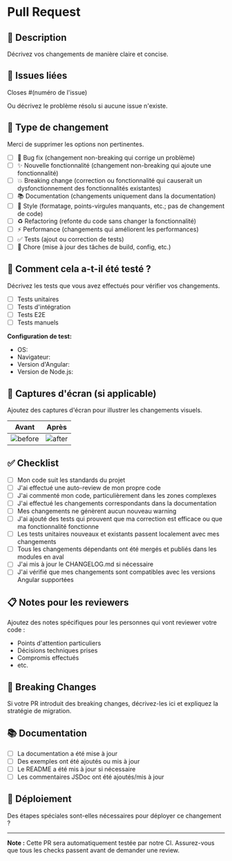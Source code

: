 # Pull Request

## 📝 Description

Décrivez vos changements de manière claire et concise.

## 🔗 Issues liées

Closes #(numéro de l'issue)

Ou décrivez le problème résolu si aucune issue n'existe.

## 🎯 Type de changement

Merci de supprimer les options non pertinentes.

- [ ] 🐛 Bug fix (changement non-breaking qui corrige un problème)
- [ ] ✨ Nouvelle fonctionnalité (changement non-breaking qui ajoute une fonctionnalité)
- [ ] 💥 Breaking change (correction ou fonctionnalité qui causerait un dysfonctionnement des fonctionnalités existantes)
- [ ] 📚 Documentation (changements uniquement dans la documentation)
- [ ] 🎨 Style (formatage, points-virgules manquants, etc.; pas de changement de code)
- [ ] ♻️ Refactoring (refonte du code sans changer la fonctionnalité)
- [ ] ⚡ Performance (changements qui améliorent les performances)
- [ ] ✅ Tests (ajout ou correction de tests)
- [ ] 🔧 Chore (mise à jour des tâches de build, config, etc.)

## 🧪 Comment cela a-t-il été testé ?

Décrivez les tests que vous avez effectués pour vérifier vos changements.

- [ ] Tests unitaires
- [ ] Tests d'intégration
- [ ] Tests E2E
- [ ] Tests manuels

**Configuration de test:**
- OS:
- Navigateur:
- Version d'Angular:
- Version de Node.js:

## 📸 Captures d'écran (si applicable)

Ajoutez des captures d'écran pour illustrer les changements visuels.

| Avant | Après |
|-------|-------|
| ![before](url) | ![after](url) |

## ✅ Checklist

- [ ] Mon code suit les standards du projet
- [ ] J'ai effectué une auto-review de mon propre code
- [ ] J'ai commenté mon code, particulièrement dans les zones complexes
- [ ] J'ai effectué les changements correspondants dans la documentation
- [ ] Mes changements ne génèrent aucun nouveau warning
- [ ] J'ai ajouté des tests qui prouvent que ma correction est efficace ou que ma fonctionnalité fonctionne
- [ ] Les tests unitaires nouveaux et existants passent localement avec mes changements
- [ ] Tous les changements dépendants ont été mergés et publiés dans les modules en aval
- [ ] J'ai mis à jour le CHANGELOG.md si nécessaire
- [ ] J'ai vérifié que mes changements sont compatibles avec les versions Angular supportées

## 📋 Notes pour les reviewers

Ajoutez des notes spécifiques pour les personnes qui vont reviewer votre code :
- Points d'attention particuliers
- Décisions techniques prises
- Compromis effectués
- etc.

## 🔄 Breaking Changes

Si votre PR introduit des breaking changes, décrivez-les ici et expliquez la stratégie de migration.

## 📚 Documentation

- [ ] La documentation a été mise à jour
- [ ] Des exemples ont été ajoutés ou mis à jour
- [ ] Le README a été mis à jour si nécessaire
- [ ] Les commentaires JSDoc ont été ajoutés/mis à jour

## 🚀 Déploiement

Des étapes spéciales sont-elles nécessaires pour déployer ce changement ?

---

**Note :** Cette PR sera automatiquement testée par notre CI. Assurez-vous que tous les checks passent avant de demander une review.
